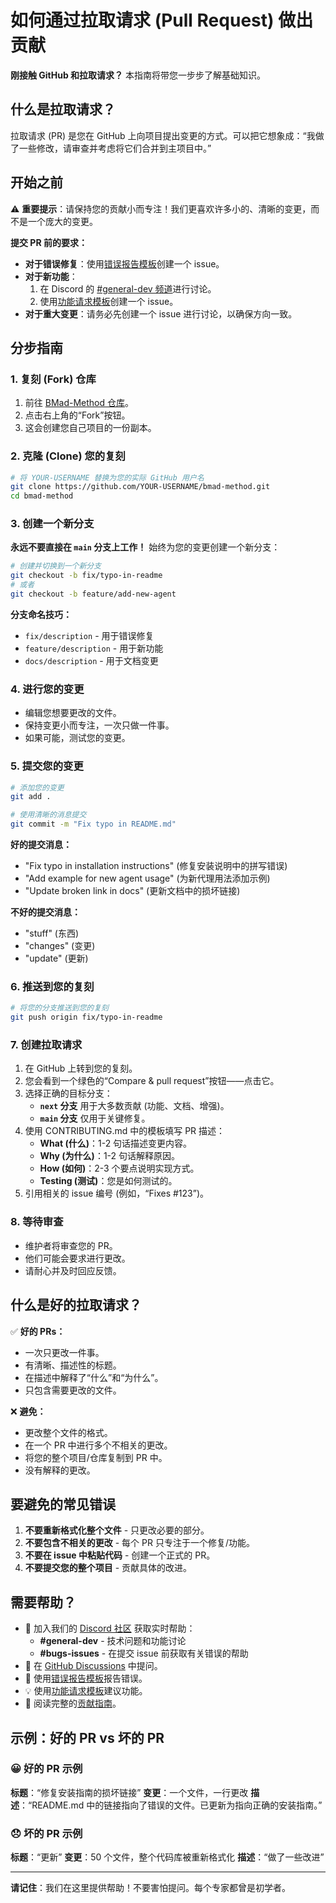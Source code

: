 # 如何通过拉取请求 (Pull Request) 做出贡献

**刚接触 GitHub 和拉取请求？** 本指南将带您一步步了解基础知识。

## 什么是拉取请求？

拉取请求 (PR) 是您在 GitHub 上向项目提出变更的方式。可以把它想象成：“我做了一些修改，请审查并考虑将它们合并到主项目中。”

## 开始之前

⚠️ **重要提示**：请保持您的贡献小而专注！我们更喜欢许多小的、清晰的变更，而不是一个庞大的变更。

**提交 PR 前的要求：**

-   **对于错误修复**：使用[错误报告模板](https://github.com/bmadcode/bmad-method/issues/new?template=bug_report.md)创建一个 issue。
-   **对于新功能**：
    1.  在 Discord 的 [#general-dev 频道](https://discord.gg/gk8jAdXWmj)进行讨论。
    2.  使用[功能请求模板](https://github.com/bmadcode/bmad-method/issues/new?template=feature_request.md)创建一个 issue。
-   **对于重大变更**：请务必先创建一个 issue 进行讨论，以确保方向一致。

## 分步指南

### 1. 复刻 (Fork) 仓库

1.  前往 [BMad-Method 仓库](https://github.com/bmadcode/bmad-method)。
2.  点击右上角的“Fork”按钮。
3.  这会创建您自己项目的一份副本。

### 2. 克隆 (Clone) 您的复刻

```bash
# 将 YOUR-USERNAME 替换为您的实际 GitHub 用户名
git clone https://github.com/YOUR-USERNAME/bmad-method.git
cd bmad-method
```

### 3. 创建一个新分支

**永远不要直接在 `main` 分支上工作！** 始终为您的变更创建一个新分支：

```bash
# 创建并切换到一个新分支
git checkout -b fix/typo-in-readme
# 或者
git checkout -b feature/add-new-agent
```

**分支命名技巧：**

-   `fix/description` - 用于错误修复
-   `feature/description` - 用于新功能
-   `docs/description` - 用于文档变更

### 4. 进行您的变更

-   编辑您想要更改的文件。
-   保持变更小而专注，一次只做一件事。
-   如果可能，测试您的变更。

### 5. 提交您的变更

```bash
# 添加您的变更
git add .

# 使用清晰的消息提交
git commit -m "Fix typo in README.md"
```

**好的提交消息：**

-   "Fix typo in installation instructions" (修复安装说明中的拼写错误)
-   "Add example for new agent usage" (为新代理用法添加示例)
-   "Update broken link in docs" (更新文档中的损坏链接)

**不好的提交消息：**

-   "stuff" (东西)
-   "changes" (变更)
-   "update" (更新)

### 6. 推送到您的复刻

```bash
# 将您的分支推送到您的复刻
git push origin fix/typo-in-readme
```

### 7. 创建拉取请求

1.  在 GitHub 上转到您的复刻。
2.  您会看到一个绿色的“Compare & pull request”按钮——点击它。
3.  选择正确的目标分支：
    -   **`next` 分支** 用于大多数贡献 (功能、文档、增强)。
    -   **`main` 分支** 仅用于关键修复。
4.  使用 CONTRIBUTING.md 中的模板填写 PR 描述：
    -   **What (什么)**：1-2 句话描述变更内容。
    -   **Why (为什么)**：1-2 句话解释原因。
    -   **How (如何)**：2-3 个要点说明实现方式。
    -   **Testing (测试)**：您是如何测试的。
5.  引用相关的 issue 编号 (例如，“Fixes #123”)。

### 8. 等待审查

-   维护者将审查您的 PR。
-   他们可能会要求进行更改。
-   请耐心并及时回应反馈。

## 什么是好的拉取请求？

✅ **好的 PRs：**

-   一次只更改一件事。
-   有清晰、描述性的标题。
-   在描述中解释了“什么”和“为什么”。
-   只包含需要更改的文件。

❌ **避免：**

-   更改整个文件的格式。
-   在一个 PR 中进行多个不相关的更改。
-   将您的整个项目/仓库复制到 PR 中。
-   没有解释的更改。

## 要避免的常见错误

1.  **不要重新格式化整个文件** - 只更改必要的部分。
2.  **不要包含不相关的更改** - 每个 PR 只专注于一个修复/功能。
3.  **不要在 issue 中粘贴代码** - 创建一个正式的 PR。
4.  **不要提交您的整个项目** - 贡献具体的改进。

## 需要帮助？

-   💬 加入我们的 [Discord 社区](https://discord.gg/gk8jAdXWmj) 获取实时帮助：
    -   **#general-dev** - 技术问题和功能讨论
    -   **#bugs-issues** - 在提交 issue 前获取有关错误的帮助
-   💬 在 [GitHub Discussions](https://github.com/bmadcode/bmad-method/discussions) 中提问。
-   🐛 使用[错误报告模板](https://github.com/bmadcode/bmad-method/issues/new?template=bug_report.md)报告错误。
-   💡 使用[功能请求模板](https://github.com/bmadcode/bmad-method/issues/new?template=feature_request.md)建议功能。
-   📖 阅读完整的[贡献指南](../CONTRIBUTING.md)。

## 示例：好的 PR vs 坏的 PR

### 😀 好的 PR 示例

**标题**：“修复安装指南的损坏链接”
**变更**：一个文件，一行更改
**描述**：“README.md 中的链接指向了错误的文件。已更新为指向正确的安装指南。”

### 😞 坏的 PR 示例

**标题**：“更新”
**变更**：50 个文件，整个代码库被重新格式化
**描述**：“做了一些改进”

---

**请记住**：我们在这里提供帮助！不要害怕提问。每个专家都曾是初学者。